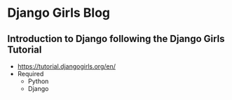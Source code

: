# Django Girls Blog

## Introduction to Django following the Django Girls Tutorial
  - https://tutorial.djangogirls.org/en/
  - Required
    - Python
    - Django
